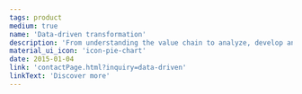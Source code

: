 ```yaml
---
tags: product
medium: true
name: 'Data-driven transformation'
description: 'From understanding the value chain to analyze, develop and follow up, we accompany the company at each stage of its data transformation'
material_ui_icon: 'icon-pie-chart'
date: 2015-01-04
link: 'contactPage.html?inquiry=data-driven'
linkText: 'Discover more'
---
```

